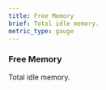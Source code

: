 ```yaml
---
title: Free Memory
brief: Total idle memory.
metric_type: gauge
---
```

### Free Memory

Total idle memory.
